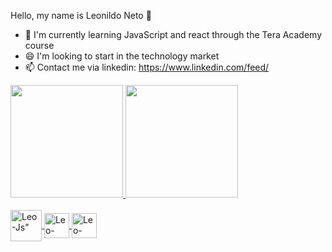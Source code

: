 Hello, my name is Leonildo Neto 👋


- 🔭 I'm currently learning JavaScript and react through the Tera Academy course
- 😄 I'm looking to start in the technology market 
- 📫 Contact me via linkedin: https://www.linkedin.com/feed/

<div> 
<a href="https://github.com/Leo-Full">
 <img height="180cm" src="https://github-readme-stats.vercel.app/api?username=leo-full&show_icons=true&theme=dark">
 <img height="180cm" src="https://github-readme-stats.vercel.app/api/top-langs/?username=leo-full&layout-compact&langs_count-16&theme=dark"/>
</div>

<div style="display: incline_block"><br>
<img align="center" alt=Leo-Js" height="50" src="https://cdn.jsdelivr.net/gh/devicons/devicon/icons/html5/html5-original-wordmark.svg" /> 
<img align="center" alt=Leo-Js" height="40" src="https://cdn.jsdelivr.net/gh/devicons/devicon/icons/css3/css3-original.svg" />
<img align="center" alt=Leo-Js" height="40" src="https://cdn.jsdelivr.net/gh/devicons/devicon/icons/javascript/javascript-original.svg" />                                </div>
                                                                                                                                                                                                                                                         
